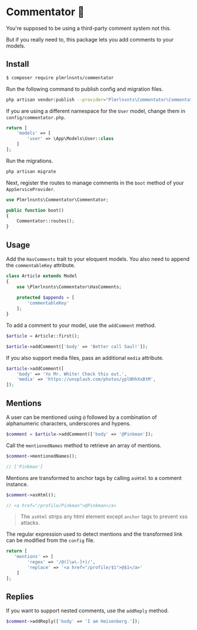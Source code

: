 # Commentator 🤭

You're supposed to be using a third-party comment system not this.

But if you really need to, this package lets you add comments to your models.

## Install

``` bash
$ composer require plmrlnsnts/commentator
```

Run the following command to publish config and migration files.

```bash
php artisan vendor:publish --provider="Plmrlnsnts\Commentator\CommentatorServiceProvider"
```

If you are using a different namespace for the `User` model, change them in `config/commentator.php`.

```php
return [
    'models' => [
        'user' => \App\Models\User::class
    ]
];
```

Run the migrations.

```bash
php artisan migrate
```

Next, register the routes to manage comments in the `boot` method of your `AppServiceProvider`.

```php
use Plmrlnsnts\Commentator\Commentator;

public function boot()
{
    Commentator::routes();
}
```

## Usage

Add the `HasComments` trait to your eloquent models. You also need to append the `commentableKey` attribute.

```php
class Article extends Model
{
    use \Plmrlnsnts\Commentator\HasComments;
    
    protected $appends = [
        'commentableKey'
    ];
}
```

To add a comment to your model, use the `addComment` method.

```php
$article = Article::first();

$article->addComment(['body' => 'Better call Saul!']);
```

If you also support media files, pass an additional `media` attribute.

```php
$article->addComment([
    'body' => 'Yo Mr. White! Check this out.',
    'media' => 'https://unsplash.com/photos/yplNhhXxBtM',
]);
```

## Mentions

A user can be mentioned using `@` followed by a combination of alphanumeric characters, underscores and hypens.

```php
$comment = $article->addComment(['body' => '@Pinkman']);
```

Call the `mentionedNames` method to retrieve an array of mentions.

```php
$comment->mentionedNames();

// ['Pinkman']
```

Mentions are transformed to anchor tags by calling `asHtml` to a comment instance.

```php
$comment->asHtml();

// <a href="/profile/Pinkman">@Pinkman</a>
```
> The `asHtml` strips any html element except `anchor` tags to prevent xss attacks.

The regular expression used to detect mentions and the transformed link can be modified from the `config` file.

```php
return [
   'mentions' => [
        'regex' => '/@([\w\-]+)/',
        'replace' => '<a href="/profile/$1">@$1</a>'
    ]
];
```

## Replies

If you want to support nested comments, use the `addReply` method.

```php
$comment->addReply(['body' => 'I am Heisenberg.']);
```
